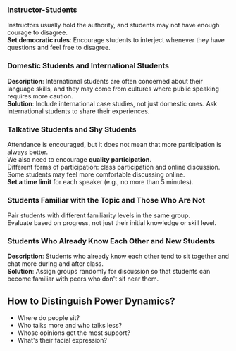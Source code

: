 ### Instructor-Students 
Instructors usually hold the authority, and students may not have enough courage to disagree.  
**Set democratic rules**: Encourage students to interject whenever they have questions and feel free to disagree.

### Domestic Students and International Students 
**Description**: International students are often concerned about their language skills, and they may come from cultures where public speaking requires more caution.  
**Solution**: Include international case studies, not just domestic ones. Ask international students to share their experiences.

### Talkative Students and Shy Students 
Attendance is encouraged, but it does not mean that more participation is always better.  
We also need to encourage **quality participation**.  
Different forms of participation: class participation and online discussion. Some students may feel more comfortable discussing online.  
**Set a time limit** for each speaker (e.g., no more than 5 minutes).

### Students Familiar with the Topic and Those Who Are Not 
Pair students with different familiarity levels in the same group.  
Evaluate based on progress, not just their initial knowledge or skill level.

### Students Who Already Know Each Other and New Students 
**Description**: Students who already know each other tend to sit together and chat more during and after class.  
**Solution**: Assign groups randomly for discussion so that students can become familiar with peers who don't sit near them.

## How to Distinguish Power Dynamics?
- Where do people sit?
- Who talks more and who talks less?
- Whose opinions get the most support?
- What's their facial expression?
